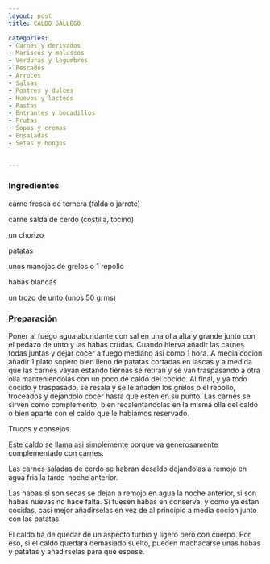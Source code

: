```yaml
---
layout: post
title: CALDO GALLEGO

categories:
- Carnes y derivados
- Mariscos y moluscos
- Verduras y legumbres
- Pescados
- Arroces
- Salsas
- Postres y dulces
- Huevos y lacteos
- Pastas
- Entrantes y bocadillos
- Frutas
- Sopas y cremas
- Ensaladas
- Setas y hongos
 

---
```


<h3>Ingredientes</h3>

carne fresca de ternera (falda o jarrete)

carne salda de cerdo (costilla, tocino)

un chorizo

patatas

unos manojos de grelos o 1 repollo

habas blancas

un trozo de unto (unos 50 grms)

<h3>Preparación</h3>

Poner al fuego agua abundante con sal en una olla alta y grande junto con el pedazo de unto y las habas crudas. Cuando hierva añadir las carnes todas juntas y dejar cocer a fuego mediano asi como 1 hora. A media cocion añadir 1 plato sopero bien lleno de patatas cortadas en lascas y a medida que las carnes vayan estando tiernas se retiran y se van traspasando a otra olla manteniendolas con un poco de caldo del cocido. Al final, y ya todo cocido y traspasado, se resala y se le añaden los grelos o el repollo, troceados y dejandolo cocer hasta que esten en su punto. Las carnes se sirven como complemento, bien recalentandolas en la misma olla del caldo o bien aparte con el caldo que le habiamos reservado.

Trucos y consejos

Este caldo se llama asi simplemente porque va generosamente complementado con carnes.

Las carnes saladas de cerdo se habran desaldo dejandolas a remojo en agua fria la tarde-noche anterior.

Las habas si son secas se dejan a remojo en agua la noche anterior, si son habas nuevas no hace falta. Si fuesen habas en conserva, y como ya estan cocidas, casi mejor añadirselas en vez de al principio a media cocion junto con las patatas.

El caldo ha de quedar de un aspecto turbio y ligero pero con cuerpo. Por eso, si el caldo quedara demasiado suelto, pueden machacarse unas habas y patatas y añadirselas para que espese.

